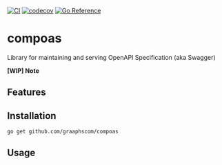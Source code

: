 [![CI](https://github.com/graaphscom/compoas/actions/workflows/ci.yml/badge.svg)](https://github.com/graaphscom/compoas/actions/workflows/ci.yml)
[![codecov](https://codecov.io/gh/graaphscom/compoas/branch/master/graph/badge.svg?token=T8UAQ93Z3T)](https://codecov.io/gh/graaphscom/compoas)
[![Go Reference](https://pkg.go.dev/badge/github.com/graaphscom/compoas.svg)](https://pkg.go.dev/github.com/graaphscom/compoas)

# compoas

Library for maintaining and serving OpenAPI Specification (aka Swagger)

**[WIP] Note**

## Features

## Installation

```
go get github.com/graaphscom/compoas
```

## Usage